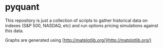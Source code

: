 # pyquant

This repository is just a collection of scripts to gather historical data on indexes (S&P 500, NASDAQ, etc) and run options pricing simulations against this data.

Graphs are generated using [http://matplotlib.org/](http://matplotlib.org/)
